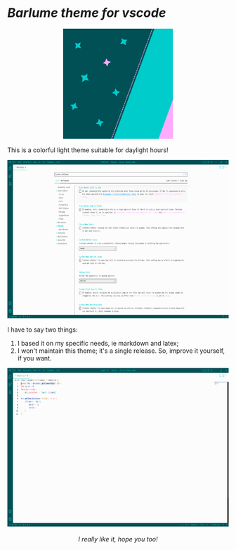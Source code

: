 # _**Barlume theme for vscode**_

<center>
    <img src="imgs/icon.png" alt="barlume icon" width="250" height="250">
</center>

This is a colorful light theme suitable for daylight hours!

<center>
    <img src="imgs/preview.png" alt="barlume icon" width="640" height="360">
</center>

I have to say two things:
1. I based it on my specific needs, ie markdown and latex;
1. I won't maintain this theme; it's a single release. So, improve it yourself, if you want.

<center>
    <img src="imgs/sample-code.png" alt="barlume icon" width="640" height="360">
</center>

</br>

<center>
    <i>
        I really like it, hope you too!
    </i>
</center>